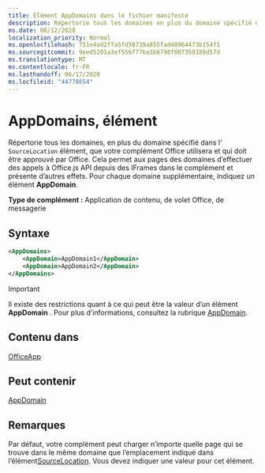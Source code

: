 ```yaml
---
title: Élément AppDomains dans le fichier manifeste
description: Répertorie tous les domaines en plus du domaine spécifié dans l' `SourceLocation` élément que votre complément Office utilisera et doit être approuvé par Office.
ms.date: 06/12/2020
localization_priority: Normal
ms.openlocfilehash: 751e4ad2ffa5fd50739a855fad48964473b154f1
ms.sourcegitcommit: 9eed5201a3ef556f77ba3b6790f007358188d57d
ms.translationtype: MT
ms.contentlocale: fr-FR
ms.lasthandoff: 06/17/2020
ms.locfileid: "44778654"
---
```

# <a name="appdomains-element"></a>AppDomains, élément

Répertorie tous les domaines, en plus du domaine spécifié dans l' `SourceLocation` élément, que votre complément Office utilisera et qui doit être approuvé par Office. Cela permet aux pages des domaines d’effectuer des appels à Office.js API depuis des IFrames dans le complément et présente d’autres effets. Pour chaque domaine supplémentaire, indiquez un élément **AppDomain**.

 **Type de complément :** Application de contenu, de volet Office, de messagerie

## <a name="syntax"></a>Syntaxe

```XML
<AppDomains>
    <AppDomain>AppDomain1</AppDomain>
    <AppDomain>AppDomain2</AppDomain>
</AppDomains>
```

> [!IMPORTANT]
> Il existe des restrictions quant à ce qui peut être la valeur d’un élément **AppDomain** . Pour plus d’informations, consultez la rubrique [AppDomain](appdomain.md).

## <a name="contained-in"></a>Contenu dans

[OfficeApp](officeapp.md)

## <a name="can-contain"></a>Peut contenir

[AppDomain](appdomain.md)

## <a name="remarks"></a>Remarques

Par défaut, votre complément peut charger n’importe quelle page qui se trouve dans le même domaine que l’emplacement indiqué dans l’élément[SourceLocation](sourcelocation.md). Vous devez indiquer une valeur pour cet élément.
